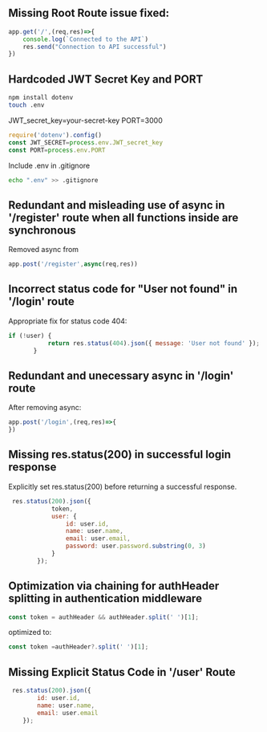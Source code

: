 ## Missing Root Route issue fixed:
```js
app.get('/',(req,res)=>{
    console.log(`Connected to the API`)
    res.send("Connection to API successful")
})
```
## Hardcoded JWT Secret Key and PORT

```bash
npm install dotenv
touch .env
```
JWT_secret_key=your-secret-key
PORT=3000

```js
require('dotenv').config()
const JWT_SECRET=process.env.JWT_secret_key
const PORT=process.env.PORT
```
Include .env in .gitignore

```bash
echo ".env" >> .gitignore
```
## Redundant and misleading use of async in '/register' route when all functions inside are synchronous
Removed async from 
```js
app.post('/register',async(req,res))
```
## Incorrect status code for "User not found" in '/login' route
Appropriate fix for status code 404:
 ```js
 if (!user) {
            return res.status(404).json({ message: 'User not found' });
        }
```
## Redundant and unecessary async in '/login' route
After removing async:
```js
app.post('/login',(req,res)=>{
})
```
##  Missing res.status(200) in successful login response
Explicitly set res.status(200) before returning a successful response.
```js
 res.status(200).json({
            token,
            user: {
                id: user.id,
                name: user.name,
                email: user.email,
                password: user.password.substring(0, 3)
            }
        });
```

## Optimization via chaining for authHeader splitting in authentication middleware
```js
const token = authHeader && authHeader.split(' ')[1];
```
optimized to:
```js
const token =authHeader?.split(' ')[1];
```
##  Missing Explicit Status Code in '/user' Route
```js
 res.status(200).json({
        id: user.id,
        name: user.name,
        email: user.email
    });
```
